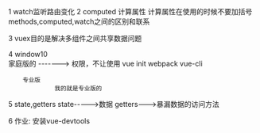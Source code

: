 1 watch监听路由变化
2 computed 计算属性
    计算属性在使用的时候不要加括号
  methods,computed,watch之间的区别和联系
    
3 vuex目的是解决多组件之间共享数据问题

4 window10   
		家庭版的 -------> 权限，不让使用
		     vue init webpack 
		     vue-cli
		     
        专业版
                 我的就是专业版的
                 
5 state,getters
  state----->数据
  getters--->暴漏数据的访问方法
  
6 作业:
			安装vue-devtools
    	